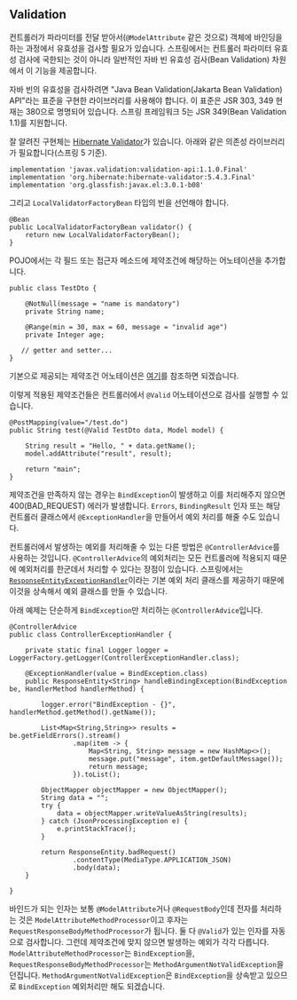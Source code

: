## Validation

컨트롤러가 파라미터를 전달 받아서(`@ModelAttribute` 같은 것으로) 객체에 바인딩을 하는 과정에서 유효성을 검사할 필요가 있습니다. 스프링에서는 컨트롤러 파라미터 유효성 검사에 국한되는 것이 아니라 일반적인 자바 빈 유효성 검사(Bean Validation) 차원에서 이 기능을 제공합니다. 

자바 빈의 유효성을 검사하려면 "Java Bean Validation(Jakarta Bean Validation) API"라는 표준을 구현한 라이브러리를 사용해야 합니다. 이 표준은 JSR 303, 349 현재는 380으로 명명되어 있습니다. 스프링 프레임워크 5는 JSR 349(Bean Validation 1.1)를 지원합니다.

잘 알려진 구현체는 [Hibernate Validator](https://docs.jboss.org/hibernate/validator/5.4/reference/en-US/html_single/)가 있습니다. 아래와 같은 의존성 라이브러리가 필요합니다(스프링 5 기준).

```
implementation 'javax.validation:validation-api:1.1.0.Final'
implementation 'org.hibernate:hibernate-validator:5.4.3.Final'
implementation 'org.glassfish:javax.el:3.0.1-b08'
```

그리고 `LocalValidatorFactoryBean` 타입의 빈을 선언해야 합니다.

```
@Bean
public LocalValidatorFactoryBean validator() {
	return new LocalValidatorFactoryBean();
}
```

POJO에서는 각 필드 또는 접근자 메소드에 제약조건에 해당하는 어노테이션을 추가합니다. 

```
public class TestDto {
	
	@NotNull(message = "name is mandatory")	
	private String name;

	@Range(min = 30, max = 60, message = "invalid age")
	private Integer age;

   // getter and setter...
}
```
기본으로 제공되는 제약조건 어노테이션은 [여기](https://docs.jboss.org/hibernate/validator/5.4/reference/en-US/html_single/#section-declaring-bean-constraints)를 참조하면 되겠습니다.  

이렇게 적용된 제약조건들은 컨트롤러에서 `@Valid` 어노테이션으로 검사를 실행할 수 있습니다. 

```
@PostMapping(value="/test.do")
public String test(@Valid TestDto data, Model model) {

	String result = "Hello, " + data.getName(); 
	model.addAttribute("result", result);
		
	return "main";
}
```

제약조건을 만족하지 않는 경우는 `BindException`이 발생하고 이를 처리해주지 않으면 400(BAD_REQUEST) 에러가 발생합니다. `Errors`, `BindingResult` 인자 또는 해당 컨트롤러 클래스에서 `@ExceptionHandler`을 만들어서 예외 처리를 해줄 수도 있습니다.


컨트롤러에서 발생하는 예외를 처리해줄 수 있는 다른 방법은 `@ControllerAdvice`를 사용하는 것입니다. `@ControllerAdvice`의 예외처리는 모든 컨트롤러에 적용되지 때문에 예외처리를 한군데서 처리할 수 있다는 장점이 있습니다.  스프링에서는 [`ResponseEntityExceptionHandler`](https://docs.spring.io/spring-framework/docs/5.3.32/javadoc-api/org/springframework/web/servlet/mvc/method/annotation/ResponseEntityExceptionHandler.html)이라는 기본 예외 처리 클래스를 제공하기 때문에 이것을 상속해서 예외 클래스를 만들 수 있습니다.  

아래 예제는 단순하게 `BindException`만 처리하는 `@ControllerAdvice`입니다.
```
@ControllerAdvice
public class ControllerExceptionHandler {

	private static final Logger logger = LoggerFactory.getLogger(ControllerExceptionHandler.class);
	
	@ExceptionHandler(value = BindException.class)
    public ResponseEntity<String> handleBindingException(BindException be, HandlerMethod handlerMethod) {
		
		logger.error("BindException - {}", handlerMethod.getMethod().getName());
        
		List<Map<String,String>> results = be.getFieldErrors().stream()
				.map(item -> {
					Map<String, String> message = new HashMap<>();
					message.put("message", item.getDefaultMessage());
					return message;
				}).toList();
			
		ObjectMapper objectMapper = new ObjectMapper();
		String data = "";
		try {
			data = objectMapper.writeValueAsString(results);
		} catch (JsonProcessingException e) {
			e.printStackTrace();
		}
		
		return ResponseEntity.badRequest()
				.contentType(MediaType.APPLICATION_JSON)
				.body(data);
    }
	
}
```

바인드가 되는 인자는 보통 `@ModelAttribute`거나 `@RequestBody`인데 전자를 처리하는 것은 `ModelAttributeMethodProcessor`이고 후자는 `RequestResponseBodyMethodProcessor`가 됩니다. 둘 다 `@Valid`가 있는 인자를 자동으로 검사합니다. 그런데 제약조건에 맞지 않으면 발생하는 예외가 각각 다릅니다. `ModelAttributeMethodProcessor`는 `BindException`을, `RequestResponseBodyMethodProcessor`는 `MethodArgumentNotValidException`을 던집니다. `MethodArgumentNotValidException`은 `BindException`을 상속받고 있으므로 `BindException` 예외처리만 해도 되겠습니다.
